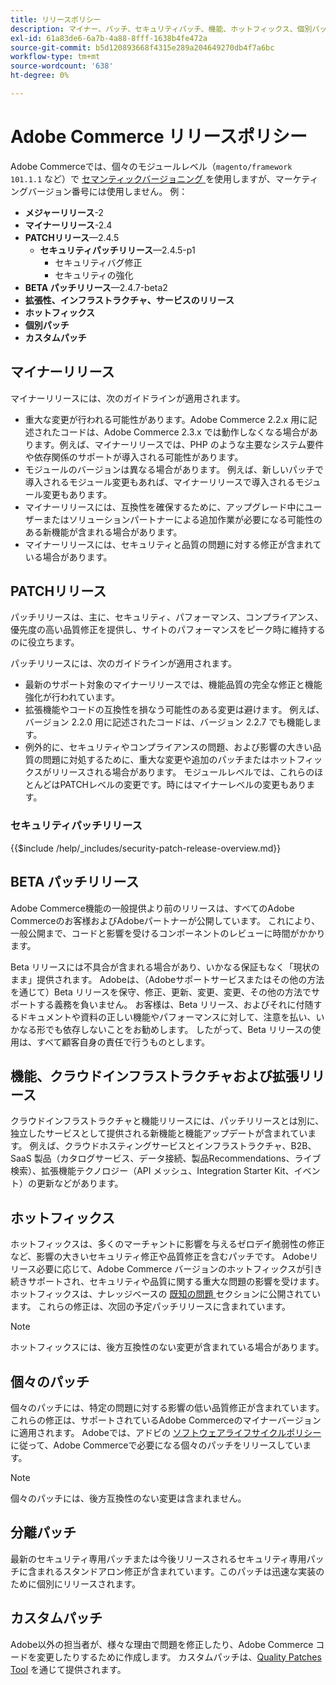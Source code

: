 ```yaml
---
title: リリースポリシー
description: マイナー、パッチ、セキュリティパッチ、機能、ホットフィックス、個別パッチ、カスタムパッチなど、様々なタイプのAdobe Commerce リリースについて説明します。
exl-id: 61a83de6-6a7b-4a88-8fff-1638b4fe472a
source-git-commit: b5d120893668f4315e289a204649270db4f7a6bc
workflow-type: tm+mt
source-wordcount: '638'
ht-degree: 0%

---
```


# Adobe Commerce リリースポリシー

Adobe Commerceでは、個々のモジュールレベル（`magento/framework 101.1.1` など）で [ セマンティックバージョニング ](https://semver.org/) を使用しますが、マーケティングバージョン番号には使用しません。 例：

- **メジャーリリース**-2
- **マイナーリリース**-2.4
- **PATCHリリース**—2.4.5
   - **セキュリティパッチリリース**—2.4.5-p1
      - セキュリティバグ修正
      - セキュリティの強化
- **BETA パッチリリース**—2.4.7-beta2
- **拡張性、インフラストラクチャ、サービスのリリース**
- **ホットフィックス**
- **個別パッチ**
- **カスタムパッチ**

## マイナーリリース

マイナーリリースには、次のガイドラインが適用されます。

- 重大な変更が行われる可能性があります。Adobe Commerce 2.2.x 用に記述されたコードは、Adobe Commerce 2.3.x では動作しなくなる場合があります。例えば、マイナーリリースでは、PHP のような主要なシステム要件や依存関係のサポートが導入される可能性があります。
- モジュールのバージョンは異なる場合があります。 例えば、新しいパッチで導入されるモジュール変更もあれば、マイナーリリースで導入されるモジュール変更もあります。
- マイナーリリースには、互換性を確保するために、アップグレード中にユーザーまたはソリューションパートナーによる追加作業が必要になる可能性のある新機能が含まれる場合があります。
- マイナーリリースには、セキュリティと品質の問題に対する修正が含まれている場合があります。

## PATCHリリース

パッチリリースは、主に、セキュリティ、パフォーマンス、コンプライアンス、優先度の高い品質修正を提供し、サイトのパフォーマンスをピーク時に維持するのに役立ちます。

パッチリリースには、次のガイドラインが適用されます。

- 最新のサポート対象のマイナーリリースでは、機能品質の完全な修正と機能強化が行われています。
- 拡張機能やコードの互換性を損なう可能性のある変更は避けます。 例えば、バージョン 2.2.0 用に記述されたコードは、バージョン 2.2.7 でも機能します。
- 例外的に、セキュリティやコンプライアンスの問題、および影響の大きい品質の問題に対処するために、重大な変更や追加のパッチまたはホットフィックスがリリースされる場合があります。 モジュールレベルでは、これらのほとんどはPATCHレベルの変更です。時にはマイナーレベルの変更もあります。

### セキュリティパッチリリース

{{$include /help/_includes/security-patch-release-overview.md}}

## BETA パッチリリース

Adobe Commerce機能の一般提供より前のリリースは、すべてのAdobe Commerceのお客様およびAdobeパートナーが公開しています。 これにより、一般公開まで、コードと影響を受けるコンポーネントのレビューに時間がかかります。

Beta リリースには不具合が含まれる場合があり、いかなる保証もなく「現状のまま」提供されます。 Adobeは、（Adobeサポートサービスまたはその他の方法を通じて）Beta リリースを保守、修正、更新、変更、変更、その他の方法でサポートする義務を負いません。 お客様は、Beta リリース、およびそれに付随するドキュメントや資料の正しい機能やパフォーマンスに対して、注意を払い、いかなる形でも依存しないことをお勧めします。 したがって、Beta リリースの使用は、すべて顧客自身の責任で行うものとします。

## 機能、クラウドインフラストラクチャおよび拡張リリース

クラウドインフラストラクチャと機能リリースには、パッチリリースとは別に、独立したサービスとして提供される新機能と機能アップデートが含まれています。 例えば、クラウドホスティングサービスとインフラストラクチャ、B2B、SaaS 製品（カタログサービス、データ接続、製品Recommendations、ライブ検索）、拡張機能テクノロジー（API メッシュ、Integration Starter Kit、イベント）の更新などがあります。

## ホットフィックス

ホットフィックスは、多くのマーチャントに影響を与えるゼロデイ脆弱性の修正など、影響の大きいセキュリティ修正や品質修正を含むパッチです。 Adobeリリース必要に応じて、Adobe Commerce バージョンのホットフィックスが引き続きサポートされ、セキュリティや品質に関する重大な問題の影響を受けます。 ホットフィックスは、ナレッジベースの [ 既知の問題 ](https://support.magento.com/hc/en-us/sections/360003869892-Known-issues-patches-attached-) セクションに公開されています。 これらの修正は、次回の予定パッチリリースに含まれています。

>[!NOTE]
>
>ホットフィックスには、後方互換性のない変更が含まれている場合があります。

## 個々のパッチ

個々のパッチには、特定の問題に対する影響の低い品質修正が含まれています。 これらの修正は、サポートされているAdobe Commerceのマイナーバージョンに適用されます。 Adobeでは、アドビの [ ソフトウェアライフサイクルポリシー ](https://www.adobe.com/content/dam/cc/en/legal/terms/enterprise/pdfs/Adobe-Commerce-Software-Lifecycle-Policy.pdf) に従って、Adobe Commerceで必要になる個々のパッチをリリースしています。

>[!NOTE]
>
>個々のパッチには、後方互換性のない変更は含まれません。

## 分離パッチ

最新のセキュリティ専用パッチまたは今後リリースされるセキュリティ専用パッチに含まれるスタンドアロン修正が含まれています。このパッチは迅速な実装のために個別にリリースされます。

## カスタムパッチ

Adobe以外の担当者が、様々な理由で問題を修正したり、Adobe Commerce コードを変更したりするために作成します。 カスタムパッチは、[Quality Patches Tool](https://experienceleague.adobe.com/docs/commerce-operations/tools/quality-patches-tool/usage.html) を通じて提供されます。

